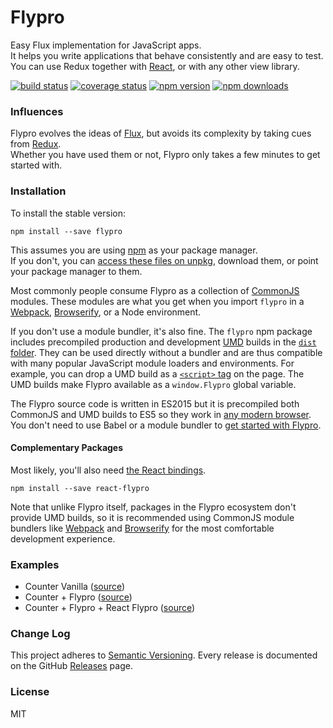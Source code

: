Flypro
======
Easy Flux implementation for JavaScript apps.  
It helps you write applications that behave consistently and are easy to test.  
You can use Redux together with [React](https://facebook.github.io/react/), or with any other view library.  

[![build status](https://travis-ci.org/stremann/flypro.svg?branch=master)](https://travis-ci.org/stremann/flypro)
[![coverage status](https://coveralls.io/repos/github/stremann/flypro/badge.svg?branch=master)](https://coveralls.io/github/stremann/flypro?branch=master)
[![npm version](https://img.shields.io/npm/v/flypro.svg)](https://www.npmjs.com/package/flypro)
[![npm downloads](https://img.shields.io/npm/dm/flypro.svg?style=flat-square)](https://www.npmjs.com/package/flypro)

### Influences

Flypro evolves the ideas of [Flux](http://facebook.github.io/flux/), but avoids its complexity by taking cues from [Redux](https://github.com/reactjs/redux/).  
Whether you have used them or not, Flypro only takes a few minutes to get started with.

### Installation

To install the stable version:

```
npm install --save flypro
```

This assumes you are using [npm](https://www.npmjs.com/) as your package manager.  
If you don't, you can [access these files on unpkg](https://unpkg.com/flypro/), download them, or point your package manager to them.

Most commonly people consume Flypro as a collection of [CommonJS](http://webpack.github.io/docs/commonjs.html) modules. These modules are what you get when you import `flypro` in a [Webpack](http://webpack.github.io), [Browserify](http://browserify.org/), or a Node environment.

If you don't use a module bundler, it's also fine. The `flypro` npm package includes precompiled production and development [UMD](https://github.com/umdjs/umd) builds in the [`dist` folder](https://unpkg.com/flypro/dist/). They can be used directly without a bundler and are thus compatible with many popular JavaScript module loaders and environments. For example, you can drop a UMD build as a [`<script>` tag](https://unpkg.com/flypro/dist/flypro.js) on the page. The UMD builds make Flypro available as a `window.Flypro` global variable.

The Flypro source code is written in ES2015 but it is precompiled both CommonJS and UMD builds to ES5 so they work in [any modern browser](http://caniuse.com/#feat=es5). You don't need to use Babel or a module bundler to [get started with Flypro](https://github.com/stremann/flypro/blob/master/examples/counter/pure%20%2B%20flypro/index.html).

#### Complementary Packages

Most likely, you'll also need [the React bindings](https://github.com/stremann/react-flypro).

```
npm install --save react-flypro
```

Note that unlike Flypro itself, packages in the Flypro ecosystem don't provide UMD builds, so it is recommended using CommonJS module bundlers like [Webpack](http://webpack.github.io) and [Browserify](http://browserify.org/) for the most comfortable development experience.

### Examples

* Counter Vanilla ([source](https://github.com/stremann/flypro/tree/master/examples/counter/pure%20%2B%20flypro))
* Counter + Flypro ([source](https://github.com/stremann/flypro/tree/master/examples/counter/react%20%2B%20flypro))
* Counter + Flypro + React Flypro ([source](https://github.com/stremann/flypro/tree/master/examples/counter/react%20%2B%20flypro%20%2B%20react-flypro))

### Change Log

This project adheres to [Semantic Versioning](http://semver.org/).
Every release is documented on the GitHub [Releases](https://github.com/stremann/flypro/releases) page.

### License

MIT